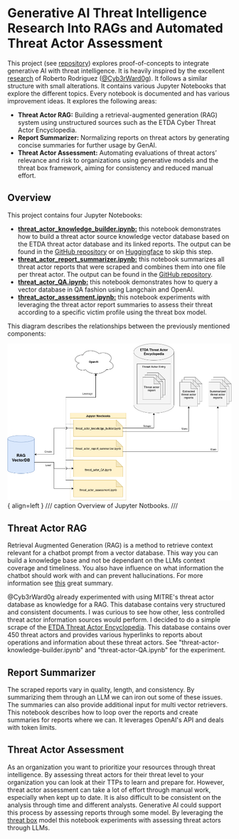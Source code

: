 # Generative AI Threat Intelligence Research Into RAGs and Automated Threat Actor Assessment
This project (see [repository](https://github.com/TomInTheBytes/GenAI-Threat-Intelligence-Research)) explores proof-of-concepts to integrate generative AI with threat intelligence. It is heavily inspired by the excellent [research](https://github.com/OTRF/GenAI-Security-Adventures) of Roberto Rodriguez ([@Cyb3rWard0g](https://github.com/Cyb3rWard0g)). It follows a similar structure with small alterations. It contains various Jupyter Notebooks that explore the different topics. Every notebook is documented and has various improvement ideas. It explores the following areas:

- **Threat Actor RAG:** Building a retrieval-augmented generation (RAG) system using unstructured sources such as the ETDA Cyber Threat Actor Encyclopedia. 
- **Report Summarizer:** Normalizing reports on threat actors by generating concise summaries for further usage by GenAI.
- **Threat Actor Assessment:** Automating evaluations of threat actors’ relevance and risk to organizations using generative models and the threat box framework, aiming for consistency and reduced manual effort.

## Overview
This project contains four Jupyter Notebooks:

- **[threat_actor_knowledge_builder.ipynb:](https://github.com/TomInTheBytes/GenAI-Threat-Intelligence-Research/blob/main/knowledge/threat_actor_knowledge_builder.ipynb)** this notebook demonstrates how to build a threat actor source knowledge vector database based on the ETDA threat actor database and its linked reports. The output can be found in the [GitHub repository](https://github.com/TomInTheBytes/GenAI-Threat-Intelligence-Research/tree/main/knowledge/documents/reports) or on [Huggingface](https://huggingface.co/datasets/TomTheAnalyst/ETDA-Threat-Actors) to skip this step.
- **[threat_actor_report_summarizer.ipynb:](https://github.com/TomInTheBytes/GenAI-Threat-Intelligence-Research/blob/main/knowledge/threat_actor_report_summarizer.ipynb)** this notebook summarizes all threat actor reports that were scraped and combines them into one file per threat actor. The output can be found in the [GitHub repository](https://github.com/TomInTheBytes/GenAI-Threat-Intelligence-Research/tree/main/knowledge/documents/summaries).
- **[threat_actor_QA.ipynb:](https://github.com/TomInTheBytes/GenAI-Threat-Intelligence-Research/blob/main/threat_actor_QA.ipynb)** this notebook demonstrates how to query a vector database in QA fashion using Langchain and OpenAI.
- **[threat_actor_assessment.ipynb:](https://github.com/TomInTheBytes/GenAI-Threat-Intelligence-Research/blob/main/threat_actor_assessment.ipynb)** this notebook experiments with leveraging the threat actor report summaries to assess their threat according to a specific victim profile using the threat box model.

This diagram describes the relationships between the previously mentioned components:

![notebooks](../../media/threat_actor_rag.png){ align=left }
/// caption
Overview of Jupyter Notbooks.
///

## Threat Actor RAG
Retrieval Augmented Generation (RAG) is a method to retrieve context relevant for a chatbot prompt from a vector database. This way you can build a knowledge base and not be dependant on the LLMs context coverage and timeliness. You also have influence on what information the chatbot should work with and can prevent hallucinations. For more information see [this](https://blog.openthreatresearch.com/demystifying-generative-ai-a-security-researchers-notes/) great summary.

@Cyb3rWard0g already experimented with using MITRE's threat actor database as knowledge for a RAG. This database contains very structured and consistent documents. I was curious to see how other, less controlled threat actor information sources would perform. I decided to do a simple scrape of the [ETDA Threat Actor Encyclopedia](https://apt.etda.or.th/cgi-bin/aptgroups.cgi). This database contains over 450 threat actors and provides various hyperlinks to reports about operations and information about these threat actors. See "threat-actor-knowledge-builder.ipynb" and "threat-actor-QA.ipynb" for the experiment.

## Report Summarizer
The scraped reports vary in quality, length, and consistency. By summarizing them through an LLM we can iron out some of these issues. The summaries can also provide additional input for multi vector retrievers. This notebook describes how to loop over the reports and create summaries for reports where we can. It leverages OpenAI's API and deals with token limits.

## Threat Actor Assessment
As an organization you want to prioritize your resources through threat intelligence. By assessing threat actors for their threat level to your organization you can look at their TTPs to learn and prepare for. However, threat actor assessment can take a lot of effort through manual work, especially when kept up to date. It is also difficult to be consistent on the analysis through time and different analysts. Generative AI could support this process by assessing reports through some model. By leveraging the [threat box](https://klrgrz.medium.com/quantifying-threat-actors-with-threat-box-e6b641109b11) model this notebook experiments with assessing threat actors through LLMs.

